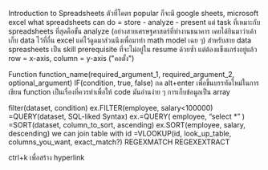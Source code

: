 Introduction to Spreadsheets 
ตัวที่โคตร popular ก็จะมี google sheets, microsoft excel 
what spreadsheets can do = store - analyze - present 
แต่ task ที่เหมาะกับ spreadsheets ที่สุดคือขั้น analyze (อย่างสายเศรษฐศาสตร์ที่ทำงานธนาคาร เคยได้ยินมาว่าเค้าเก็บ data ไว้ที่อื่น excel แค่ไว้ดูดมาส่วนนึงเพื่อมาทำ math model เฉย ๆ) 
  สำหรับสาย data spreasheets เป็น skill prerequisite ที่จะไม่อยู่ใน resume ด้วยซ้ำ แต่ต้องแข็งแกร่งอยู่แล้ว 
row = x-axis, column = y-axis ("คอตั้ง") 

Function 
function_name(required_argument_1, required_argument_2, optional_argument) 
IF(condition, true, false) 
กด alt+enter เพื่อขึ้นบรรทัดใหม่ในการเขียน function เป็นเรื่องที่ควรทำเพื่อให้ code มันอ่านง่าย ๆ 
การเก็บข้อมูลเป็น array 

filter(dataset, condition) ex.FILTER(employee, salary<100000) 
=QUERY(dataset, SQL-liked Syntax) ex.=QUERY( employee, “select *” )
=SORT(dataset, column_to_sort, ascending) ex.SORT(employee, salary, descending) 
we can join table with id 
=VLOOKUP(id, look_up_table, columns_you_want, exact_match?) 
REGEXMATCH 
REGEXEXTRACT 

ctrl+k เพื่อสร้าง hyperlink 
